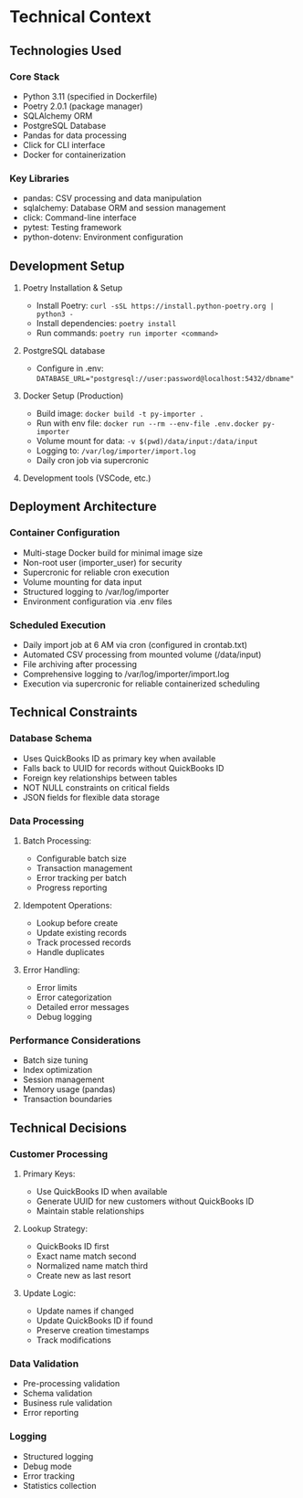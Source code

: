 # Technical Context

## Technologies Used

### Core Stack
- Python 3.11 (specified in Dockerfile)
- Poetry 2.0.1 (package manager)
- SQLAlchemy ORM
- PostgreSQL Database
- Pandas for data processing
- Click for CLI interface
- Docker for containerization

### Key Libraries
- pandas: CSV processing and data manipulation
- sqlalchemy: Database ORM and session management
- click: Command-line interface
- pytest: Testing framework
- python-dotenv: Environment configuration

## Development Setup
1. Poetry Installation & Setup
   - Install Poetry: `curl -sSL https://install.python-poetry.org | python3 -`
   - Install dependencies: `poetry install`
   - Run commands: `poetry run importer <command>`

2. PostgreSQL database
   - Configure in .env: `DATABASE_URL="postgresql://user:password@localhost:5432/dbname"`

3. Docker Setup (Production)
   - Build image: `docker build -t py-importer .`
   - Run with env file: `docker run --rm --env-file .env.docker py-importer`
   - Volume mount for data: `-v $(pwd)/data/input:/data/input`
   - Logging to: `/var/log/importer/import.log`
   - Daily cron job via supercronic

4. Development tools (VSCode, etc.)

## Deployment Architecture

### Container Configuration
- Multi-stage Docker build for minimal image size
- Non-root user (importer_user) for security
- Supercronic for reliable cron execution
- Volume mounting for data input
- Structured logging to /var/log/importer
- Environment configuration via .env files

### Scheduled Execution
- Daily import job at 6 AM via cron (configured in crontab.txt)
- Automated CSV processing from mounted volume (/data/input)
- File archiving after processing
- Comprehensive logging to /var/log/importer/import.log
- Execution via supercronic for reliable containerized scheduling

## Technical Constraints

### Database Schema
- Uses QuickBooks ID as primary key when available
- Falls back to UUID for records without QuickBooks ID
- Foreign key relationships between tables
- NOT NULL constraints on critical fields
- JSON fields for flexible data storage

### Data Processing
1. Batch Processing:
   - Configurable batch size
   - Transaction management
   - Error tracking per batch
   - Progress reporting

2. Idempotent Operations:
   - Lookup before create
   - Update existing records
   - Track processed records
   - Handle duplicates

3. Error Handling:
   - Error limits
   - Error categorization
   - Detailed error messages
   - Debug logging

### Performance Considerations
- Batch size tuning
- Index optimization
- Session management
- Memory usage (pandas)
- Transaction boundaries

## Technical Decisions

### Customer Processing
1. Primary Keys:
   - Use QuickBooks ID when available
   - Generate UUID for new customers without QuickBooks ID
   - Maintain stable relationships

2. Lookup Strategy:
   - QuickBooks ID first
   - Exact name match second
   - Normalized name match third
   - Create new as last resort

3. Update Logic:
   - Update names if changed
   - Update QuickBooks ID if found
   - Preserve creation timestamps
   - Track modifications

### Data Validation
- Pre-processing validation
- Schema validation
- Business rule validation
- Error reporting

### Logging
- Structured logging
- Debug mode
- Error tracking
- Statistics collection
